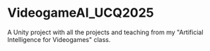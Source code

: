 # VideogameAI_UCQ2025
A Unity project with all the projects and teaching from my "Artificial Intelligence for Videogames" class.
